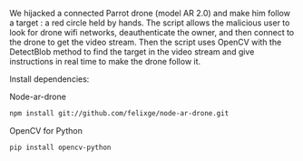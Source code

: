 We hijacked a connected Parrot drone (model AR 2.0) and make him follow a target : a red circle held by hands.
The script allows the malicious user to look for drone wifi networks, deauthenticate the owner, and then connect to the drone to get the video stream.
Then the script uses OpenCV with the DetectBlob method to find the target in the video stream and give instructions in real time to make the drone follow it.

Install dependencies:

Node-ar-drone 
```bash
npm install git://github.com/felixge/node-ar-drone.git
```
OpenCV for Python
```bash
pip install opencv-python
```




